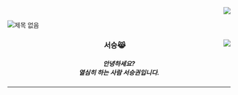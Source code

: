 <p align="right">
  <a href="https://hits.seeyoufarm.com"><img src="https://hits.seeyoufarm.com/api/count/incr/badge.svg?url=https%3A%2F%2Fgithub.com%2Fhyeinisfree&count_bg=%2341B883&title_bg=%23CDC2C2&icon=github.svg&icon_color=%23E7E7E7&title=hits&edge_flat=false"/></a>
</p>

![제목 없음](https://user-images.githubusercontent.com/90320005/210201634-e87672ea-4220-48e6-ad8b-0cdd7ca86c7e.png)



<div align= "center">
  
<img align="right" src="https://github-readme-stats.vercel.app/api/top-langs/?username=seondal&theme=dracula&exclude_repo=clone-web-scrapper,clone-zoom&hide=Procfile&layout=compact&langs_count=8"/>

### 서승😹
##### 안녕하세요?<br>열심히 하는 사람 서승권입니다.


</div>
  
- - -



